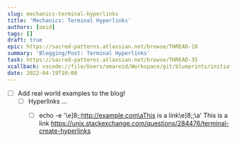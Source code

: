 ```yaml
---
slug: mechanics-terminal-hyperlinks
title: 'Mechanics: Terminal Hyperlinks'
authors: [oeid]
tags: []
draft: true
epic: https://sacred-patterns.atlassian.net/browse/THREAD-10
summary: 'Blogging/Post: Terminal Hyperlinks'
task: https://sacred-patterns.atlassian.net/browse/THREAD-35
xcallback: vscode://file/Users/omareid/Workspace/git/blueprints/initiatives/blog-post-terminal-hyperlinks.md:1
date: 2022-04-19T10:00
---
```


* [ ] Add real world examples to the blog!
	* [ ] Hyperlinks ...
		* [ ] echo -e '\e]8;;http://example.com\aThis is a link\e]8;;\a'
		This is a link
		https://unix.stackexchange.com/questions/284476/terminal-create-hyperlinks

